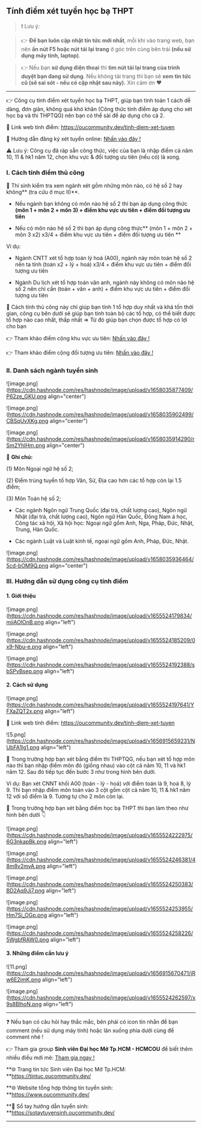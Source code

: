 ## Tính điểm xét tuyển học bạ THPT

> ❗ Lưu ý: 

>👉 **Để bạn luôn cập nhật tin tức mới nhất**, mỗi khi vào trang web, bạn nên **ấn nút F5 hoặc nút tải lại trang** ở góc trên cùng bên trái **(nếu sử dụng máy tính, laptop)**. 

>👉 Nếu bạn **sử dụng điện thoại** thì **tìm nút tải lại trang của trình duyệt bạn đang sử dụng**. Nếu không tải trang thì bạn sẽ **xem tin tức cũ (sẽ sai sót - nếu có cập nhật sau này).** Xin cảm ơn ❤

---

👉 Công cụ tính điểm xét tuyển học bạ THPT, giúp bạn tính toán 1 cách dễ dàng, đơn giản, không quá khó khăn (Công thức tính điểm áp dụng cho xét học bạ và thi THPTQG) nên bạn có thể sài để áp dụng cho cả 2.

🔗 Link web tính điểm: https://oucommunity.dev/tinh-diem-xet-tuyen

🔗 Hướng dẫn đăng ký xét tuyển online: [Nhấn vào đây !](https://sotaytuyensinh.oucommunity.dev/huong-dan-ho-so-tuyen-sinh/huong-dan-dang-ky-xet-tuyen-online)

⚠ Lưu ý: Công cụ đã ráp sẵn công thức, việc của bạn là nhập điểm cả năm 10, 11 & hk1 năm 12, chọn khu vực & đối tượng ưu tiên (nếu có) là xong.

### I. Cách tính điểm thủ công

📌 Thí sinh kiểm tra xem ngành xét gồm những môn nào, có hệ số 2 hay không** (tra cứu ở mục II)**. 

- Nếu ngành bạn không có môn nào hệ số 2 thì bạn áp dụng công thức **(môn 1 + môn 2 + môn 3) + điểm khu vực ưu tiên + điểm đối tượng ưu tiên**

- Nếu có môn nào hệ số 2 thì bạn áp dụng công thức** (môn 1 + môn 2 + môn 3 x2) x3/4 + điểm khu vực ưu tiên + điểm đối tượng ưu tiên **

Ví dụ: 
- Ngành CNTT xét tổ hợp toán lý hoá (A00), ngành này môn toán hệ số 2 nên ta tính (toán x2 + lý + hoá) x3/4 + điểm khu vực ưu tiên + điểm đối tượng ưu tiên

- Ngành Du lịch xét tổ hợp toán văn anh, ngành này không có môn nào hệ số 2 nên chỉ cần (toán + văn + anh) + điểm khu vực ưu tiên + điểm đối tượng ưu tiên

📌 Cách tính thủ công này chỉ giúp bạn tính 1 tổ hợp duy nhất và khá tốn thời gian, công cụ bên dưới sẽ giúp bạn tính toàn bộ các tổ hợp, có thể biết được tổ hợp nào cao nhất, thấp nhất => Từ đó giúp bạn chọn được tổ hợp có lợi cho bạn

👉 Tham khảo điểm cộng khu vực ưu tiên: [Nhấn vào đây !](https://sotaytuyensinh.oucommunity.dev/huong-dan-ho-so-tuyen-sinh/quy-che-tuyen-sinh/khu-vuc-uu-tien)

👉 Tham khảo điểm cộng đối tượng ưu tiên: [Nhấn vào đây !](https://sotaytuyensinh.oucommunity.dev/huong-dan-ho-so-tuyen-sinh/quy-che-tuyen-sinh/doi-tuong-uu-tien)

### II. Danh sách ngành tuyển sinh

![image.png](https://cdn.hashnode.com/res/hashnode/image/upload/v1658035877409/P62ze_GKU.png align="center")

![image.png](https://cdn.hashnode.com/res/hashnode/image/upload/v1658035902499/CBSqUvXKg.png align="center")

![image.png](https://cdn.hashnode.com/res/hashnode/image/upload/v1658035914290/rSm2YhlHm.png align="center")

📝 **Ghi chú:**

(1) Môn Ngoại ngữ hệ số 2;

(2) Điểm trúng tuyển tổ hợp Văn, Sử, Địa cao hơn các tổ hợp còn lại 1.5 điểm;

(3) Môn Toán hệ số 2;

-  Các ngành Ngôn ngữ Trung Quốc (đại trà, chất lượng cao), Ngôn ngữ Nhật (đại trà, chất lượng cao), Ngôn ngữ Hàn Quốc, Đông Nam á học, Công tác xã hội, Xã hội học: Ngoại ngữ gồm Anh, Nga, Pháp, Đức, Nhật, Trung, Hàn Quốc.

- Các ngành Luật và Luật kinh tế, ngoại ngữ gồm Anh, Pháp, Đức, Nhật.

![image.png](https://cdn.hashnode.com/res/hashnode/image/upload/v1658035936464/5cd-bOM9Q.png align="center")

### III. Hướng dẫn sử dụng công cụ tính điểm

#### 1. Giới thiệu

![image.png](https://cdn.hashnode.com/res/hashnode/image/upload/v1655524179834/mjiAOlOnB.png align="left")

![image.png](https://cdn.hashnode.com/res/hashnode/image/upload/v1655524185209/0x9-Nbu-e.png align="left")

![image.png](https://cdn.hashnode.com/res/hashnode/image/upload/v1655524192388/sbSPvBsep.png align="left")

#### 2. Cách sử dụng
![image.png](https://cdn.hashnode.com/res/hashnode/image/upload/v1655524197641/YFXaZQT2x.png align="left")

🔗 Link web tính điểm: https://oucommunity.dev/tinh-diem-xet-tuyen

![5.png](https://cdn.hashnode.com/res/hashnode/image/upload/v1656915659231/NUbFA1lg1.png align="left")

📌 Trong trường hợp bạn xét bằng điểm thi THPTQG, nếu bạn xét tổ hợp môn nào thì bạn nhập điểm môn đó (giống nhau) vào cột cả năm 10, 11 và hk1 năm 12. Sau đó tiếp tục đến bước 3 như trong hình bên dưới.

Ví dụ: Bạn xét CNNT khối A00 (toán - lý - hoá) với điểm toán là 9, hoá 8, lý 9. Thì bạn nhập điểm môn toán vào 3 cột gồm cột cả năm 10, 11 & hk1 năm 12 với số điểm là 9. Tương tự cho 2 môn còn lại.

📌 Trong trường hợp bạn xét bằng điểm học bạ THPT thì bạn làm theo như hình bên dưới 👇

![image.png](https://cdn.hashnode.com/res/hashnode/image/upload/v1655524222975/6G3nkapBk.png align="left")

![image.png](https://cdn.hashnode.com/res/hashnode/image/upload/v1655524246381/48m8v2myA.png align="left")

![image.png](https://cdn.hashnode.com/res/hashnode/image/upload/v1655524250383/BD2Aq9Jj7.png align="left")

![image.png](https://cdn.hashnode.com/res/hashnode/image/upload/v1655524253955/Hm7Si_OGp.png align="left")

![image.png](https://cdn.hashnode.com/res/hashnode/image/upload/v1655524258226/5WgbfRAW0.png align="left")

#### 3. Những điểm cần lưu ý

![11.png](https://cdn.hashnode.com/res/hashnode/image/upload/v1656915670471/jRw6E2imK.png align="left")

![image.png](https://cdn.hashnode.com/res/hashnode/image/upload/v1655524262597/x9s8BlhoN.png align="left")

---

❓ Nếu bạn có câu hỏi hay thắc mắc, bên phải có icon tin nhắn để bạn comment (nếu sử dụng máy tính) hoặc lăn xuống phía dưới cùng để comment nhé !

👉 Tham gia group **Sinh viên Đại học Mở Tp.HCM - HCMCOU** để biết thêm nhiều điều mới mẻ: [Tham gia ngay !](https://www.facebook.com/groups/oumembers)

**🌐 Trang tin tức Sinh viên Đại học Mở Tp.HCM: **https://tintuc.oucommunity.dev/

**🌐 Website tổng hợp thông tin tuyển sinh: **https://www.oucommunity.dev/

**📔 Sổ tay hướng dẫn tuyển sinh: **https://sotaytuyensinh.oucommunity.dev/

---

